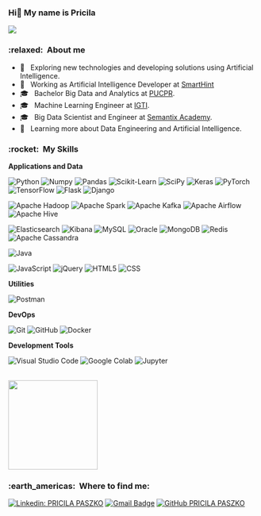 ### Hi👋 My name is Pricila

![](https://komarev.com/ghpvc/?username=pripaszko&color=006bed)

<h3> :relaxed: &nbsp;About me </h3>

- 🤔 &nbsp; Exploring new technologies and developing solutions using Artificial Intelligence.
- 💼 &nbsp; Working as Artificial Intelligence Developer at <a href="https://www.smarthint.co/">SmartHint</a>
- 🎓 &nbsp; Bachelor Big Data and Analytics at <a href="https://ead.pucpr.br/cursos-graduacao/big-data-e-inteligencia-analitica-ead">PUCPR</a>.
- 🎓 &nbsp; Machine Learning Engineer at <a href="https://www.igti.com.br/bootcamp/engenheiro-de-machine-learning?evento=ai_today">IGTI</a>.
- 🎓 &nbsp; Big Data Scientist and Engineer at <a href="https://semantix.gupy.io/">Semantix Academy</a>.
- 🌱 &nbsp; Learning more about Data Engineering and Artificial Intelligence.

<h3> :rocket: &nbsp;My Skills </h3>

**Applications and Data**

  ![Python](https://img.shields.io/badge/-Python-333333?style=flat&logo=Python&logoColor=3776AB)
  ![Numpy](https://img.shields.io/badge/-Numpy-333333?style=flat&logo=Numpy&logoColor=013243)
  ![Pandas](https://img.shields.io/badge/-Pandas-333333?style=flat&logo=Pandas&logoColor=150458)
  ![Scikit-Learn](https://img.shields.io/badge/-Scikit%20Learn-333333?style=flat&logo=scikitlearn&logoColor=F7931E)
  ![SciPy](https://img.shields.io/badge/-SciPy-333333?style=flat&logo=SciPy&logoColor=8CAAE6)
  ![Keras](https://img.shields.io/badge/-Keras-333333?style=flat&logo=Keras&logoColor=D00000)
  ![PyTorch](https://img.shields.io/badge/-PyTorch-333333?style=flat&logo=PyTorch&logoColor=EE4C2C)
  ![TensorFlow](https://img.shields.io/badge/-TensorFlow-333333?style=flat&logo=TensorFlow&logoColor=FF6F00)
  ![Flask](https://img.shields.io/badge/-Flask-333333?style=flat&logo=Flask&logoColor=#000000)
  ![Django](https://img.shields.io/badge/-Django-333333?style=flat&logo=Django&logoColor=092E20)

  ![Apache Hadoop](https://img.shields.io/badge/-Apache%20Hadoop-333333?style=flat&logo=ApacheHadoop&logoColor=66CCFF)
  ![Apache Spark](https://img.shields.io/badge/-Apache%20Spark-333333?style=flat&logo=ApacheSpark&logoColor=E25A1C)
  ![Apache Kafka](https://img.shields.io/badge/-Apache%20Kafka-333333?style=flat&logo=ApacheKafka&logoColor=231F20)
  ![Apache Airflow](https://img.shields.io/badge/-Apache%20Airflow-333333?style=flat&logo=ApacheAirflow&logoColor=017CEE)
  ![Apache Hive](https://img.shields.io/badge/-Apache%20Hive-333333?style=flat&logo=ApacheHive&logoColor=FDEE21)

  ![Elasticsearch](https://img.shields.io/badge/-Elasticsearch-333333?style=flat&logo=Elasticsearch&logoColor=005571)
  ![Kibana](https://img.shields.io/badge/-Kibana-333333?style=flat&logo=Kibana&logoColor=005571)
  ![MySQL](https://img.shields.io/badge/-MySQL-333333?style=flat&logo=mysql)
  ![Oracle](https://img.shields.io/badge/-Oracle-333333?style=flat&logo=Oracle&logoColor=F80000)
  ![MongoDB](https://img.shields.io/badge/-MongoDB-333333?style=flat&logo=MongoDB&logoColor=47A248)
  ![Redis](https://img.shields.io/badge/-Redis-333333?style=flat&logo=Redis&logoColor=DC382D)
  ![Apache Cassandra](https://img.shields.io/badge/-Apache%20Cassandra-333333?style=flat&logo=ApacheCassandra&logoColor=1287B1)

  ![Java](https://img.shields.io/badge/-Java-333333?style=flat&logo=Java&logoColor=007396)
  
  ![JavaScript](https://img.shields.io/badge/-JavaScript-333333?style=flat&logo=javascript)
  ![jQuery](https://img.shields.io/badge/-jQuery-333333?style=flat&logo=jQuery&logoColor=0769AD)
  ![HTML5](https://img.shields.io/badge/-HTML5-333333?style=flat&logo=HTML5)
  ![CSS](https://img.shields.io/badge/-CSS-333333?style=flat&logo=CSS3&logoColor=1572B6)


**Utilities**

  ![Postman](https://img.shields.io/badge/-Postman-333333?style=flat&logo=postman)

**DevOps**

  ![Git](https://img.shields.io/badge/-Git-333333?style=flat&logo=git)
  ![GitHub](https://img.shields.io/badge/-GitHub-333333?style=flat&logo=github)
  ![Docker](https://img.shields.io/badge/-Docker-333333?style=flat&logo=docker)

**Development Tools**

  ![Visual Studio Code](https://img.shields.io/badge/-Visual%20Studio%20Code-333333?style=flat&logo=visual-studio-code&logoColor=007ACC)
  ![Google Colab](https://img.shields.io/badge/-Google%20Colab-333333?style=flat&logo=google-colab&logoColor=F9AB00)
  ![Jupyter](https://img.shields.io/badge/-Jupyter%20Notebook-333333?style=flat&logo=Jupyter&logoColor=F37626)


<br/>

<a href="https://github.com/pripaszko">
  <img height="180em" src="https://github-readme-stats.vercel.app/api?username=pripaszko&theme=dracula&show_icons=true" />
</a>

<br/>

<h3> :earth_americas: &nbsp;Where to find me: </h3> 

[![Linkedin: PRICILA PASZKO](https://img.shields.io/badge/-ppaszko-blue?style=flat-square&logo=Linkedin&logoColor=white&link=https://www.linkedin.com/in/ppaszko/)](https://www.linkedin.com/in/prpszk/)
[![Gmail Badge](https://img.shields.io/badge/-pripaszko@gmail.com-006bed?style=flat-square&logo=Gmail&logoColor=white&link=mailto:pripaszko@gmail.com)](mailto:pripaszko@gmail.com)
[![GitHub PRICILA PASZKO]( https://img.shields.io/github/followers/pripaszko?label=follow&style=social)](https://github.com/pripaszko)
